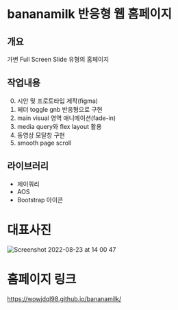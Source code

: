# bananamilk 반응형 웹 홈페이지

## 개요
  가변 Full Screen Slide 유형의 홈페이지

## 작업내용
0. 시안 및 프로토타입 제작(figma)
1. 헤더 toggle gnb 반응형으로 구현
2. main visual 영역 애니메이션(fade-in)
3. media query와 flex layout 활용
4. 동영상 모달창 구현
5. smooth page scroll


## 라이브러리
- 제이쿼리
- AOS
- Bootstrap 아이콘

# 대표사진

![Screenshot 2022-08-23 at 14 00 47](https://user-images.githubusercontent.com/105402290/186073711-961be5e8-ff17-4907-89c3-15a829e0f3e5.JPG)


# 홈페이지 링크
https://wowjdql98.github.io/bananamilk/
